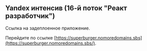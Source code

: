 ## Yandex интенсив (16-й поток "Реакт разработчик")

Ссылка на задеплоенное приложение.

Перейдите по ссылке [https://superburger.nomoredomains.sbs](https://superburger.nomoredomains.sbs/).
